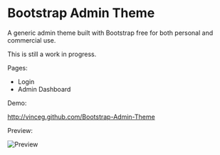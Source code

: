 Bootstrap Admin Theme
=====================

A generic admin theme built with Bootstrap free for both personal and commercial use. 

This is still a work in progress.

Pages:

- Login
- Admin Dashboard

Demo:

http://vinceg.github.com/Bootstrap-Admin-Theme

Preview:

![Preview](https://f.cloud.github.com/assets/195199/122541/a189b098-6e6b-11e2-904d-57277458ae49.png)